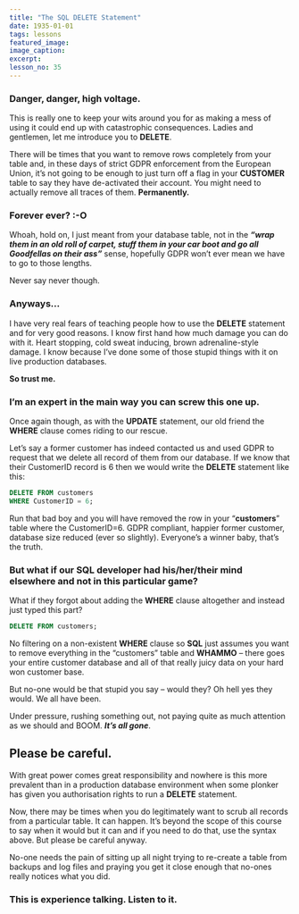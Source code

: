 ```yaml
---
title: "The SQL DELETE Statement"
date: 1935-01-01
tags: lessons
featured_image: 
image_caption: 
excerpt: 
lesson_no: 35
---
```

### Danger, danger, high voltage.

This is really one to keep your wits around you for as making a mess of using it could end up with catastrophic consequences. Ladies and gentlemen, let me introduce you to **DELETE**.

There will be times that you want to remove rows completely from your table and, in these days of strict GDPR enforcement from the European Union, it&#8217;s not going to be enough to just turn off a flag in your **CUSTOMER** table to say they have de-activated their account. You might need to actually remove all traces of them. **Permanently.**

### Forever ever? :-O

Whoah, hold on, I just meant from your database table, not in the _**&#8220;wrap them in an old roll of carpet, stuff them in your car boot and go all Goodfellas on their ass&#8221;**_ sense, hopefully GDPR won&#8217;t ever mean we have to go to those lengths.

Never say never though.

### Anyways&#8230;

I have very real fears of teaching people how to use the **DELETE** statement and for very good reasons. I know first hand how much damage you can do with it. Heart stopping, cold sweat inducing, brown adrenaline-style damage. I know because I&#8217;ve done some of those stupid things with it on live production databases.

**So trust me.**

### I&#8217;m an expert in the main way you can screw this one up.

Once again though, as with the **UPDATE** statement, our old friend the **WHERE** clause comes riding to our rescue.

Let&#8217;s say a former customer has indeed contacted us and used GDPR to request that we delete all record of them from our database. If we know that their CustomerID record is 6 then we would write the **DELETE** statement like this:

```sql
DELETE FROM customers
WHERE CustomerID = 6;
```

Run that bad boy and you will have removed the row in your &#8220;**customers**&#8221; table where the CustomerID=6. GDPR compliant, happier former customer, database size reduced (ever so slightly). Everyone&#8217;s a winner baby, that&#8217;s the truth.

### But what if our SQL developer had his/her/their mind elsewhere and not in this particular game?

What if they forgot about adding the **WHERE** clause altogether and instead just typed this part?

```sql 
DELETE FROM customers;
```

No filtering on a non-existent **WHERE** clause so **SQL** just assumes you want to remove everything in the &#8220;customers&#8221; table and **WHAMMO** &#8211; there goes your entire customer database and all of that really juicy data on your hard won customer base.

But no-one would be that stupid you say &#8211; would they? Oh hell yes they would. We all have been.

Under pressure, rushing something out, not paying quite as much attention as we should and BOOM. _**It&#8217;s all gone**_.

## Please be careful.

With great power comes great responsibility and nowhere is this more prevalent than in a production database environment when some plonker has given you authorisation rights to run a **DELETE** statement.

Now, there may be times when you do legitimately want to scrub all records from a particular table. It can happen. It&#8217;s beyond the scope of this course to say when it would but it can and if you need to do that, use the syntax above. But please be careful anyway.

No-one needs the pain of sitting up all night trying to re-create a table from backups and log files and praying you get it close enough that no-ones really notices what you did.

### This is experience talking. Listen to it.
